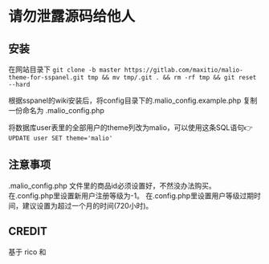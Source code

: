 # 请勿泄露源码给他人
## 安装
在网站目录下 
`git clone -b master https://gitlab.com/maxitio/malio-theme-for-sspanel.git tmp && mv tmp/.git . && rm -rf tmp && git reset --hard`

根据sspanel的wiki安装后，将config目录下的.malio_config.example.php 复制一份命名为 .malio_config.php

将数据库user表里的全部用户的theme列改为malio，可以使用这条SQL语句👉 `UPDATE user SET theme='malio'`

## 注意事项
.malio_config.php 文件里的商品id必须设置好，不然没办法购买。
在.config.php里设置新用户注册等级为-1。
在.config.php里设置用户等级过期时间，建议设置为超过一个月的时间(720小时)。

## CREDIT
基于 rico 和